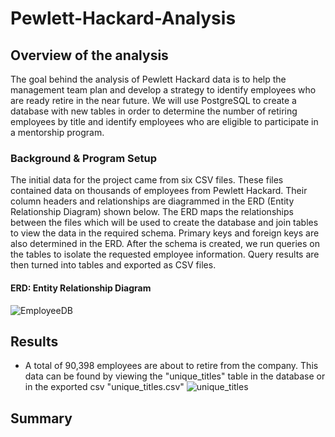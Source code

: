 # Pewlett-Hackard-Analysis
## Overview of the analysis
The goal behind the analysis of Pewlett Hackard data is to help the management team plan and develop a strategy to identify employees who are ready retire in the near future. We will use PostgreSQL to create a database with new tables in order to determine the number of retiring employees by title and identify employees who are eligible to participate in a mentorship program. 
### Background & Program Setup
The initial data for the project came from six CSV files. These files contained data on thousands of employees from Pewlett Hackard. Their column headers and relationships are diagrammed in the ERD (Entity Relationship Diagram) shown below. The ERD maps the relationships between the files which will be used to create the database and join tables to view the data in the required schema. Primary keys and foreign keys are also determined in the ERD. After the schema is created, we run queries on the tables to isolate the requested employee information. Query results are then turned into tables and exported as CSV files. 
#### ERD: Entity Relationship Diagram
![EmployeeDB](https://user-images.githubusercontent.com/73972332/104393837-3f91a980-54fa-11eb-9cfe-2aa2adcb2676.png)
## Results 
* A total of 90,398 employees are about to retire from the company. This data can be found by viewing the "unique_titles" table in the database or in the exported csv "unique_titles.csv"
![unique_titles](https://user-images.githubusercontent.com/73972332/104394605-ceeb8c80-54fb-11eb-8755-549b40433061.png)
## Summary

